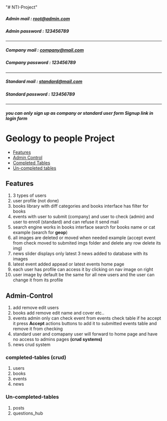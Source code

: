 "# NTI-Project" 

##### Admin mail : root@admin.com 
##### Admin password : 123456789 
*********************************************************************************

##### Company mail : company@mail.com 
##### Company password : 123456789 

*********************************************************************************
##### Standard mail : standard@mail.com 
##### Standard password : 123456789
*********************************************************************************


##### you can only sign up as company or standard user form Signup link in login form


# Geology to people Project


* [Features](#Features)
* [Admin Control](#Admin-Control)
* [Completed Tables](#completed-tables)
* [Un-completed tables](#Un-completed-tables)



## Features
1. 3 types of users 
2. user profile (not done)
3. books library with diff categories and books interface has filter for books
4. events with user to submit (company) and user to check (admin) and user to enroll (standard) and can refuse it send mail
5. search engine works in books interface search for books name or cat example (search for **geop**)
6. all images are deleted or moved when needed example (accept event from check moved to submited imgs folder and delete any row delete its img)
7. news slider displays only latest 3 news added to database with its images
8. latest event added appead or latest events home page
9. each user has profile can access it by clicking on nav image on right
10. user image by default be the same for all new users and the user can change it from its profile


## Admin-Control 

1. add remove edit users
2. books add remove edit name and cover etc..
3. events admin only can check event from events check table if he accept it press **Accept** actions buttons to add it to submitted events table and remove it from checking
4. standard user and comapany user will forward to  home page and have no access to admins pages **(crud systems)**
5. news crud system
### completed-tables (crud)

1. users
2. books
3. events
3. news



### Un-completed-tables 

1. posts
2. questions_hub
